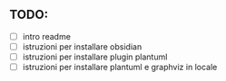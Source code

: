 ## TODO:

- [ ] intro readme
- [ ] istruzioni per installare obsidian
- [ ] istruzioni per installare plugin plantuml 
- [ ] istruzioni per installare plantuml e graphviz in locale
